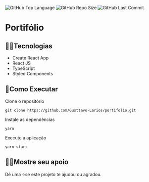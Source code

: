 ![GitHub Top Language](https://img.shields.io/github/languages/top/Gusttavo-Larios/portifolio)
![GitHub Repo Size](https://img.shields.io/github/repo-size/Gusttavo-Larios/portifolio)
![GitHub Last Commit](https://img.shields.io/github/last-commit/Gusttavo-Larios/portifolio)

# Portifólio

## 👨‍💻Tecnologias

<ul>
  <li>Create React App</li>
  <li>React JS</li>
  <li>TypeScript</li>
  <li>Styled Components</li>
</ul>

## 🦾Como Executar

Clone o repositório

    git clone https://github.com/Gusttavo-Larios/portifolio.git

Instale as dependências

    yarn

Execute a aplicação

    yarn start

## 🐱‍🚀Mostre seu apoio

Dê uma ⭐se este projeto te ajudou ou agradou.
